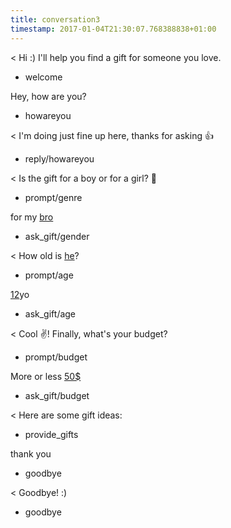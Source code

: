 ```yaml
---
title: conversation3
timestamp: 2017-01-04T21:30:07.768388838+01:00
---
```


< Hi :) I'll help you find a gift for someone you love.
* welcome

Hey, how are you?
* howareyou

< I'm doing just fine up here, thanks for asking 👍
* reply/howareyou

< Is the gift for a boy or for a girl? 👫
* prompt/genre

for my [bro](genre)
* ask_gift/gender

< How old is [he](sex)?
* prompt/age

[12](number/age)yo
* ask_gift/age

< Cool ✌! Finally, what's your budget?
* prompt/budget

More or less [50$](number/budget)
* ask_gift/budget

< Here are some gift ideas:
* provide_gifts

thank you
* goodbye

< Goodbye! :)
* goodbye
